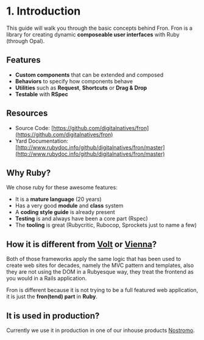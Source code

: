 # 1. Introduction
This guide will walk you through the basic concepts behind Fron. Fron is a library
for creating dynamic **composeable user interfaces** with Ruby (through Opal).

## Features
* **Custom components** that can be extended and composed
* **Behaviors** to specify how components behave
* **Utilities** such as **Request**, **Shortcuts** or **Drag & Drop**
* **Testable** with **RSpec**

## Resources
* Source Code: [https://github.com/digitalnatives/fron](https://github.com/digitalnatives/fron)
* Yard Documentation: [http://www.rubydoc.info/github/digitalnatives/fron/master](http://www.rubydoc.info/github/digitalnatives/fron/master)

## Why Ruby?
We chose ruby for these awesome features:
* It is a **mature language** (20 years)
* Has a very good **module** and **class** system
* A **coding style guide** is already present
* **Testing** is and always have been a core part (Rspec)
* The **tooling** is great (Rubycritic, Rubocop, Sprockets just to name a few)

## How it is different from [Volt](http://voltframework.com/) or [Vienna](https://github.com/opal/vienna)?
Both of those frameworks apply the same logic that has been used to create web sites for decades, namely the MVC pattern and templates, also they are not using the DOM
in a Rubyesque way, they treat the frontend as you would in a Rails application.

Fron is different because it is not trying to be a full featured web application, it is just the **fron(tend) part** in **Ruby**.

## It is used in production?
Currently we use it in production in one of our inhouse products [Nostromo](https://nostromo.io).
